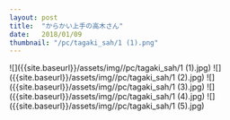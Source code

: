 ```yaml
---
layout: post
title:  "からかい上手の高木さん"
date:   2018/01/09
thumbnail: "/pc/tagaki_sah/1 (1).png"
---
```


![]({{site.baseurl}}/assets/img//pc/tagaki_sah/1 (1).jpg)
![]({{site.baseurl}}/assets/img//pc/tagaki_sah/1 (2).jpg)
![]({{site.baseurl}}/assets/img//pc/tagaki_sah/1 (3).jpg)
![]({{site.baseurl}}/assets/img//pc/tagaki_sah/1 (4).jpg)
![]({{site.baseurl}}/assets/img//pc/tagaki_sah/1 (5).jpg)
